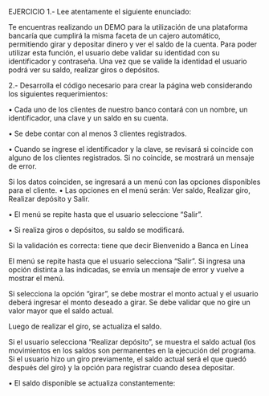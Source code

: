 EJERCICIO
1.- Lee atentamente el siguiente enunciado:

Te encuentras realizando un DEMO para la utilización de una plataforma bancaría que cumplirá la
misma faceta de un cajero automático, permitiendo girar y depositar dinero y ver el saldo de la
cuenta.
Para poder utilizar esta función, el usuario debe validar su identidad con su identificador y
contraseña. Una vez que se valide la identidad el usuario podrá ver su saldo, realizar giros o
depósitos.

2.- Desarrolla el código necesario para crear la página web considerando los siguientes
requerimientos:

• Cada uno de los clientes de nuestro banco contará con un nombre, un identificador, una
clave y un saldo en su cuenta.

• Se debe contar con al menos 3 clientes registrados.

• Cuando se ingrese el identificador y la clave, se revisará si coincide con alguno de los
clientes registrados. Si no coincide, se mostrará un mensaje de error.

Si los datos coinciden, se ingresará a un menú con las opciones disponibles para el cliente.
• Las opciones en el menú serán: Ver saldo, Realizar giro, Realizar depósito y Salir.

• El menú se repite hasta que el usuario seleccione “Salir”.

• Si realiza giros o depósitos, su saldo se modificará.

Si la validación es correcta: tiene que decir Bienvenido a Banca en Línea

El menú se repite hasta que el usuario selecciona “Salir”. Si ingresa una opción distinta a las
indicadas, se envía un mensaje de error y vuelve a mostrar el menú.

Si selecciona la opción “girar”, se debe mostrar el monto actual y el usuario deberá ingresar
el monto deseado a girar. Se debe validar que no gire un valor mayor que el saldo actual.

Luego de realizar el giro, se actualiza el saldo.

Si el usuario selecciona “Realizar depósito”, se muestra el saldo actual (los movimientos en
los saldos son permanentes en la ejecución del programa. Si el usuario hizo un giro
previamente, el saldo actual será el que quedó después del giro) y la opción para registrar
cuando desea depositar.

• El saldo disponible se actualiza constantemente:
